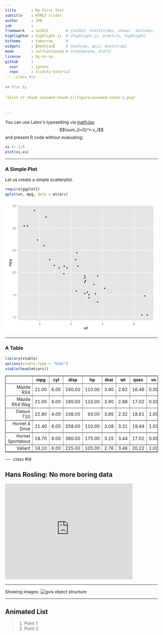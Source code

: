 ```yaml
---
title       : My First Test
subtitle    : HTML5 slides
author      : JPN
job         : 
framework   : io2012        # {io2012, html5slides, shower, dzslides, ...}
highlighter : highlight.js  # {highlight.js, prettify, highlight}
hitheme     : tomorrow      # 
widgets     : [mathjax]     # {mathjax, quiz, bootstrap}
mode        : selfcontained # {standalone, draft}
license     : by-nc-sa
github      :
  user      : jpneto
  repo      : slidify-tutorial  
--- .class #id 

## Plot Eg

![plot of chunk unnamed-chunk-1](figure/unnamed-chunk-1.png) 


---
```


You can use Latex's typesetting via [mathJax](www.mathjax.org/)
$$\sum_{i=0}^n x_i$$
and present R code without evaluating:

```r
xs <- 1:5
plot(xs,xs)
```


---

### A Simple Plot

Let us create a simple scatterplot. 


```r
require(ggplot2)
qplot(wt, mpg, data = mtcars)
```

![plot of chunk simple-plot](figure/simple-plot.png) 


--- 

### A Table


```r
library(xtable)
options(xtable.type = "html")
xtable(head(mtcars))
```

<!-- html table generated in R 3.0.0 by xtable 1.7-1 package -->
<!-- Wed May 29 17:36:52 2013 -->
<TABLE border=1>
<TR> <TH>  </TH> <TH> mpg </TH> <TH> cyl </TH> <TH> disp </TH> <TH> hp </TH> <TH> drat </TH> <TH> wt </TH> <TH> qsec </TH> <TH> vs </TH> <TH> am </TH> <TH> gear </TH> <TH> carb </TH>  </TR>
  <TR> <TD align="right"> Mazda RX4 </TD> <TD align="right"> 21.00 </TD> <TD align="right"> 6.00 </TD> <TD align="right"> 160.00 </TD> <TD align="right"> 110.00 </TD> <TD align="right"> 3.90 </TD> <TD align="right"> 2.62 </TD> <TD align="right"> 16.46 </TD> <TD align="right"> 0.00 </TD> <TD align="right"> 1.00 </TD> <TD align="right"> 4.00 </TD> <TD align="right"> 4.00 </TD> </TR>
  <TR> <TD align="right"> Mazda RX4 Wag </TD> <TD align="right"> 21.00 </TD> <TD align="right"> 6.00 </TD> <TD align="right"> 160.00 </TD> <TD align="right"> 110.00 </TD> <TD align="right"> 3.90 </TD> <TD align="right"> 2.88 </TD> <TD align="right"> 17.02 </TD> <TD align="right"> 0.00 </TD> <TD align="right"> 1.00 </TD> <TD align="right"> 4.00 </TD> <TD align="right"> 4.00 </TD> </TR>
  <TR> <TD align="right"> Datsun 710 </TD> <TD align="right"> 22.80 </TD> <TD align="right"> 4.00 </TD> <TD align="right"> 108.00 </TD> <TD align="right"> 93.00 </TD> <TD align="right"> 3.85 </TD> <TD align="right"> 2.32 </TD> <TD align="right"> 18.61 </TD> <TD align="right"> 1.00 </TD> <TD align="right"> 1.00 </TD> <TD align="right"> 4.00 </TD> <TD align="right"> 1.00 </TD> </TR>
  <TR> <TD align="right"> Hornet 4 Drive </TD> <TD align="right"> 21.40 </TD> <TD align="right"> 6.00 </TD> <TD align="right"> 258.00 </TD> <TD align="right"> 110.00 </TD> <TD align="right"> 3.08 </TD> <TD align="right"> 3.21 </TD> <TD align="right"> 19.44 </TD> <TD align="right"> 1.00 </TD> <TD align="right"> 0.00 </TD> <TD align="right"> 3.00 </TD> <TD align="right"> 1.00 </TD> </TR>
  <TR> <TD align="right"> Hornet Sportabout </TD> <TD align="right"> 18.70 </TD> <TD align="right"> 8.00 </TD> <TD align="right"> 360.00 </TD> <TD align="right"> 175.00 </TD> <TD align="right"> 3.15 </TD> <TD align="right"> 3.44 </TD> <TD align="right"> 17.02 </TD> <TD align="right"> 0.00 </TD> <TD align="right"> 0.00 </TD> <TD align="right"> 3.00 </TD> <TD align="right"> 2.00 </TD> </TR>
  <TR> <TD align="right"> Valiant </TD> <TD align="right"> 18.10 </TD> <TD align="right"> 6.00 </TD> <TD align="right"> 225.00 </TD> <TD align="right"> 105.00 </TD> <TD align="right"> 2.76 </TD> <TD align="right"> 3.46 </TD> <TD align="right"> 20.22 </TD> <TD align="right"> 1.00 </TD> <TD align="right"> 0.00 </TD> <TD align="right"> 3.00 </TD> <TD align="right"> 1.00 </TD> </TR>
   </TABLE>


--- .class #id 

## Hans Rosling: No more boring data

<iframe width="420" height="315" src="http://www.youtube.com/watch?v=hVimVzgtD6w" frameborder="0" allowfullscreen></iframe>

---

Showing images:
<img height=298 src="http://teamaltman.com/wp-content/uploads/2011/06/Wei-Qi.jpg" alt="gvis object structure" />

---

## Animated List

> 1. Point 1
> 2. Point 2


<!-- Do it once to install needed packages:
# library(devtools)
# install_github('slidify', 'ramnathv')
# install_github('slidifyLibraries', 'ramnathv')
-->

<!-- need to execute:
library(slidify)
author("slidifyEg")  # create a new slidify project
slidify("index.Rmd") # can be made at RStudio with the 'Knit HTML'

publish('slidifyFolder', host = 'dropbox')  # to post at dbox's Public folder

# replace USER and REPO with your username and reponame
# publish(user = "USER", repo = "REPO", host = 'github')
------------------------------------------------------------ -->
